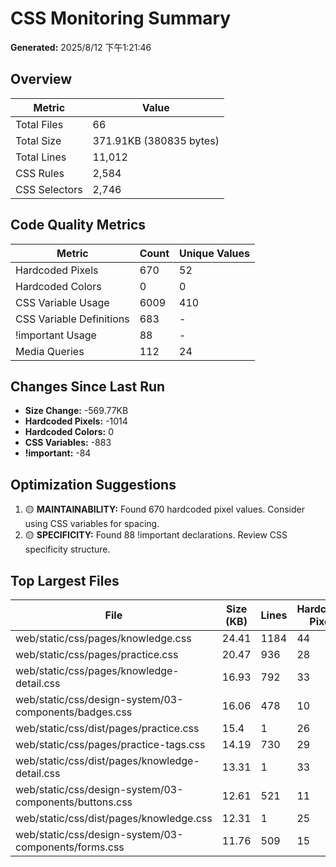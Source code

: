 # CSS Monitoring Summary

**Generated:** 2025/8/12 下午1:21:46

## Overview

| Metric | Value |
|--------|-------|
| Total Files | 66 |
| Total Size | 371.91KB (380835 bytes) |
| Total Lines | 11,012 |
| CSS Rules | 2,584 |
| CSS Selectors | 2,746 |

## Code Quality Metrics

| Metric | Count | Unique Values |
|--------|-------|---------------|
| Hardcoded Pixels | 670 | 52 |
| Hardcoded Colors | 0 | 0 |
| CSS Variable Usage | 6009 | 410 |
| CSS Variable Definitions | 683 | - |
| !important Usage | 88 | - |
| Media Queries | 112 | 24 |

## Changes Since Last Run

- **Size Change:** -569.77KB
- **Hardcoded Pixels:** -1014
- **Hardcoded Colors:** 0
- **CSS Variables:** -883
- **!important:** -84

## Optimization Suggestions

1. 🟡 **MAINTAINABILITY:** Found 670 hardcoded pixel values. Consider using CSS variables for spacing.
2. 🟡 **SPECIFICITY:** Found 88 !important declarations. Review CSS specificity structure.

## Top Largest Files

| File | Size (KB) | Lines | Hardcoded Pixels | CSS Variables |
|------|-----------|-------|------------------|---------------|
| web/static/css/pages/knowledge.css | 24.41 | 1184 | 44 | 432 |
| web/static/css/pages/practice.css | 20.47 | 936 | 28 | 385 |
| web/static/css/pages/knowledge-detail.css | 16.93 | 792 | 33 | 298 |
| web/static/css/design-system/03-components/badges.css | 16.06 | 478 | 10 | 262 |
| web/static/css/dist/pages/practice.css | 15.4 | 1 | 26 | 367 |
| web/static/css/pages/practice-tags.css | 14.19 | 730 | 29 | 254 |
| web/static/css/dist/pages/knowledge-detail.css | 13.31 | 1 | 33 | 290 |
| web/static/css/design-system/03-components/buttons.css | 12.61 | 521 | 11 | 175 |
| web/static/css/dist/pages/knowledge.css | 12.31 | 1 | 25 | 255 |
| web/static/css/design-system/03-components/forms.css | 11.76 | 509 | 15 | 137 |
